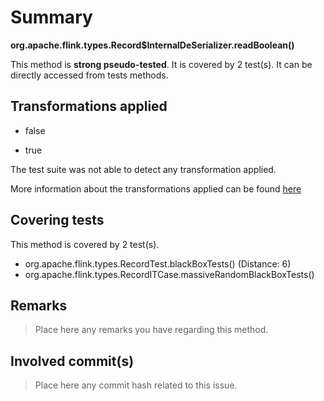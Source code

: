 # Summary
**org.apache.flink.types.Record$InternalDeSerializer.readBoolean()**

This method is **strong pseudo-tested**.
It is covered by 2 test(s). It can be directly accessed from tests methods.


## Transformations applied

- false

- true


The test suite was not able to detect any transformation applied.

More information about the transformations applied can be found [here](https://github.com/STAMP-project/pitest-descartes)

## Covering tests
This method is covered by 2 test(s).
* org.apache.flink.types.RecordTest.blackBoxTests() (Distance: 6)
* org.apache.flink.types.RecordITCase.massiveRandomBlackBoxTests()


## Remarks
> Place here any remarks you have regarding this method.

## Involved commit(s)

> Place here any commit hash related to this issue.
